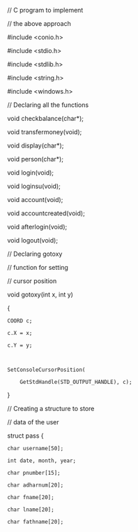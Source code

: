 // C program to implement

// the above approach

#include <conio.h>

#include <stdio.h>

#include <stdlib.h>

#include <string.h>

#include <windows.h>

 

// Declaring all the functions

void checkbalance(char*);

void transfermoney(void);

void display(char*);

void person(char*);

void login(void);

void loginsu(void);

void account(void);

void accountcreated(void);

void afterlogin(void);

void logout(void);

 

// Declaring gotoxy

// function for setting

// cursor position

void gotoxy(int x, int y)

{

    COORD c;

    c.X = x;

    c.Y = y;

 

    SetConsoleCursorPosition(

        GetStdHandle(STD_OUTPUT_HANDLE), c);

}

 

// Creating a structure to store

// data of the user

struct pass {

    char username[50];

    int date, month, year;

    char pnumber[15];

    char adharnum[20];

    char fname[20];

    char lname[20];

    char fathname[20];

    

